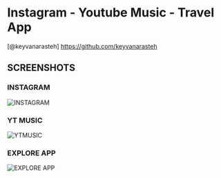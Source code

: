 # Instagram - Youtube Music - Travel App


[@keyvanarasteh]
https://github.com/keyvanarasteh



## SCREENSHOTS

### INSTAGRAM
![INSTAGRAM](https://github.com/batuhandavuts/isu_odev2/assets/119708000/93206136-76df-44f5-ac23-7e5f3e04ae84)


### YT MUSIC
![YTMUSIC](https://github.com/batuhandavuts/isu_odev2/assets/119708000/1fbc0848-6492-4bcc-b46b-2ca452117cba)

### EXPLORE APP
![EXPLORE APP](https://github.com/batuhandavuts/isu_odev2/assets/119708000/d395c912-8017-4905-927f-7b2f8436b27d)

